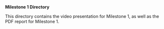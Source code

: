 **Milestone 1 Directory**

This directory contains the video presentation for Milestone 1, as well as
the PDF report for Milestone 1.